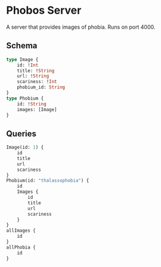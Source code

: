 # Phobos Server

A server that provides images of phobia. Runs on port 4000.

## Schema

```graphql
type Image {
    id: !Int
    title: !String
    url: !String
    scariness: !Int
    phobium_id: String
}
type Phobium {
    id: !String
    images: [Image]
}
```

## Queries

```graphql
Image(id: 1) {
    id
    title
    url
    scariness
}
Phobium(id: "thalassophobia") {
    id
    Images {
        id
        title
        url
        scariness
    }
}
allImages {
    id
}
allPhobia {
    id
}
```
